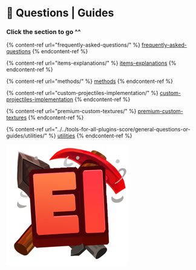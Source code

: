 # 🤖 Questions | Guides

### Click the section to go ^^

{% content-ref url="frequently-asked-questions/" %}
[frequently-asked-questions](frequently-asked-questions/)
{% endcontent-ref %}

{% content-ref url="items-explanations/" %}
[items-explanations](items-explanations/)
{% endcontent-ref %}

{% content-ref url="methods/" %}
[methods](methods/)
{% endcontent-ref %}

{% content-ref url="custom-projectiles-implementation/" %}
[custom-projectiles-implementation](custom-projectiles-implementation/)
{% endcontent-ref %}

{% content-ref url="premium-custom-textures/" %}
[premium-custom-textures](premium-custom-textures/)
{% endcontent-ref %}

{% content-ref url="../../tools-for-all-plugins-score/general-questions-or-guides/utilities/" %}
[utilities](../../tools-for-all-plugins-score/general-questions-or-guides/utilities/)
{% endcontent-ref %}

![](<../../.gitbook/assets/Executable Items Color3.png>)
